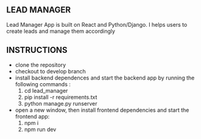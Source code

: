 ## LEAD MANAGER

Lead Manager App is built on React and Python/Django. I helps users to create leads and manage them accordingly

## INSTRUCTIONS

- clone the repository
- checkout to develop branch
- install backend dependences and start the backend app by running the following commands :
  1. cd lead_manager
  2. pip install -r requirements.txt
  3. python manage.py runserver
- open a new window, then install frontend dependencies and start the frontend app:
  1. npm i
  2. npm run dev


